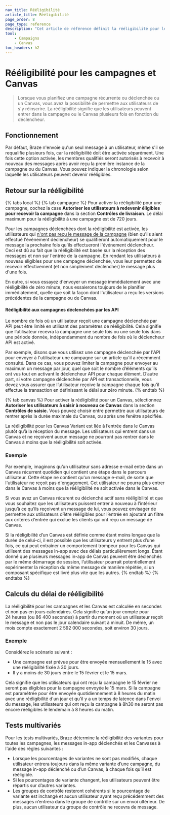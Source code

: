 ```yaml
---
nav_title: Rééligibilité
article_title: Rééligibilité
page_order: 8
page_type: reference
description: "Cet article de référence définit la rééligibilité pour les campagnes et les toiles."
tool:
    - Campaigns
    - Canvas
toc_headers: h2
---
```


# Rééligibilité pour les campagnes et Canvas

> Lorsque vous planifiez une campagne récurrente ou déclenchée ou un Canvas, vous avez la possibilité de permettre aux utilisateurs de s'y réinscrire. La rééligibilité signifie que les utilisateurs peuvent entrer dans la campagne ou le Canvas plusieurs fois en fonction du déclencheur.

## Fonctionnement

Par défaut, Braze n'envoie qu'un seul message à un utilisateur, même s'il se requalifie plusieurs fois, car la rééligibilité doit être activée séparément. Une fois cette option activée, les membres qualifiés seront autorisés à recevoir à nouveau des messages après avoir reçu la première instance de la campagne ou du Canvas. Vous pouvez indiquer la chronologie selon laquelle les utilisateurs peuvent devenir rééligibles.

## Retour sur la rééligibilité

{% tabs local %}
{% tab campagne %}
Pour activer la rééligibilité pour une campagne, cochez la case **Autoriser les utilisateurs à redevenir éligibles pour recevoir la campagne** dans la section **Contrôles de livraison**. Le délai maximum pour la rééligibilité à une campagne est de 720 jours.

Pour les campagnes déclenchées dont la rééligibilité est activée, les utilisateurs qui [n'ont pas reçu le message de la campagne]({{site.baseurl}}/user_guide/engagement_tools/campaigns/building_campaigns/delivery_types/triggered_delivery/#why-did-a-user-not-receive-my-triggered-campaign) (bien qu'ils aient effectué l'événement déclencheur) se qualifieront automatiquement pour le message la prochaine fois qu'ils effectueront l'événement déclencheur. Ceci est dû au fait que la rééligibilité est basée sur la réception des messages et non sur l'entrée de la campagne. En rendant les utilisateurs à nouveau éligibles pour une campagne déclenchée, vous leur permettez de recevoir effectivement (et non simplement déclencher) le message plus d'une fois.

En outre, si vous essayez d'envoyer un message immédiatement avec une rééligibilité de zéro minute, nous essaierons toujours de le planifier immédiatement, quelle que soit la façon dont l'utilisateur a reçu les versions précédentes de la campagne ou de Canvas.

#### Rééligibilité aux campagnes déclenchées par les API

Le nombre de fois où un utilisateur reçoit une campagne déclenchée par API peut être limité en utilisant des paramètres de rééligibilité. Cela signifie que l’utilisateur recevra la campagne une seule fois ou une seule fois dans une période donnée, indépendamment du nombre de fois où le déclencheur API est activé.

Par exemple, disons que vous utilisez une campagne déclenchée par l'API pour envoyer à l'utilisateur une campagne sur un article qu'il a récemment consulté. Dans ce cas, vous pouvez limiter la campagne pour envoyer au maximum un message par jour, quel que soit le nombre d’éléments qu’ils ont vus tout en activant le déclencheur API pour chaque élément. D’autre part, si votre campagne déclenchée par API est transactionnelle, vous devez vous assurer que l’utilisateur reçoive la campagne chaque fois qu’il effectue la transaction en définissant le délai sur zéro minute.
{% endtab %}

{% tab canvas %}
Pour activer la rééligibilité pour un Canvas, sélectionnez **Autoriser les utilisateurs à saisir à nouveau ce Canvas** dans la section **Contrôles de saisie.**  Vous pouvez choisir entre permettre aux utilisateurs de rentrer après la durée maximale du Canvas, ou après une fenêtre spécifiée.

La rééligibilité pour les Canvas Variant est liée à l’entrée dans le Canvas plutôt qu’à la réception du message. Les utilisateurs qui entrent dans un Canvas et ne reçoivent aucun message ne pourront pas rentrer dans le Canvas à moins que la rééligibilité soit activée.

### Exemple

Par exemple, imaginons qu’un utilisateur sans adresse e-mail entre dans un Canvas récurrent quotidien qui contient une étape dans le parcours utilisateur. Cette étape ne contient qu'un message e-mail, de sorte que l'utilisateur ne reçoit pas d'engagement. Cet utilisateur ne pourra plus entrer dans le Canvas à moins que la rééligibilité ne soit activée dans le Canvas. 

Si vous avez un Canvas récurent ou déclenché actif sans rééligibilité et que vous souhaitez que les utilisateurs puissent entrer à nouveau à l’intérieur jusqu’à ce qu’ils reçoivent un message de lui, vous pouvez envisager de permettre aux utilisateurs d’être rééligibles pour l’entrée en ajoutant un filtre aux critères d’entrée qui exclue les clients qui ont reçu un message de Canvas.

Si la rééligibilité d’un Canvas est définie comme étant moins longue que la durée de celui-ci, il est possible que les utilisateurs y entrent plus d’une fois, ce qui peut entraîner un comportement trompeur pour les Canvas qui utilisent des messages in-app avec des délais particulièrement longs. Étant donné que plusieurs messages in-app de Canvas peuvent être déclenchés par le même démarrage de session, l’utilisateur pourrait potentiellement expérimenter la réception du même message de manière répétée, si un composant spécifique est livré plus vite que les autres.
{% endtab %}
{% endtabs %}

## Calculs du délai de rééligibilité

La rééligibilité pour les campagnes et les Canvas est calculée en secondes et non pas en jours calendaires. Cela signifie qu’un jour compte pour 24 heures (ou 86 400 secondes) à partir du moment où un utilisateur reçoit le message et non pas le jour calendaire suivant à minuit. De même, un mois compte exactement 2 592 000 secondes, soit environ 30 jours.

### Exemple

Considérez le scénario suivant :

* Une campagne est prévue pour être envoyée mensuellement le 15 avec une rééligibilité fixée à 30 jours.
* Il y a moins de 30 jours entre le 15 février et le 15 mars. 

Cela signifie que les utilisateurs qui ont reçu la campagne le 15 février ne seront pas éligibles pour la campagne envoyée le 15 mars. Si la campagne est paramétrée pour être envoyée quotidiennement à 8 heures du matin avec une rééligibilité d'un jour et qu'il y a un temps de latence dans l'envoi du message, les utilisateurs qui ont reçu la campagne à 8h30 ne seront pas encore rééligibles le lendemain à 8 heures du matin.

## Tests multivariés

Pour les tests multivariés, Braze détermine la rééligibilité des variantes pour toutes les campagnes, les messages in-app déclenchés et les Canvases à l'aide des règles suivantes :

- Lorsque les pourcentages de variantes ne sont pas modifiés, chaque utilisateur entrera toujours dans la même variante d’une campagne, du message in-app déclenché ou d’un Canvas, à chaque fois qu’il est rééligible.
- Si les pourcentages de variante changent, les utilisateurs peuvent être répartis sur d’autres variantes.
- Les groupes de contrôle resteront cohérents si le pourcentage de variante est inchangé et aucun utilisateur ayant reçu précédemment des messages n’entrera dans le groupe de contrôle sur un envoi ultérieur. De plus, aucun utilisateur du groupe de contrôle ne recevra de message.

